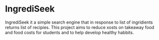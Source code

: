 # IngrediSeek
IngrediSeek
it a simple search engine that in response to list of ingridients returns list of recipies. This project aims to reduce xosts on takeaway food and food costs for students and to help develop healthy habbits. 
